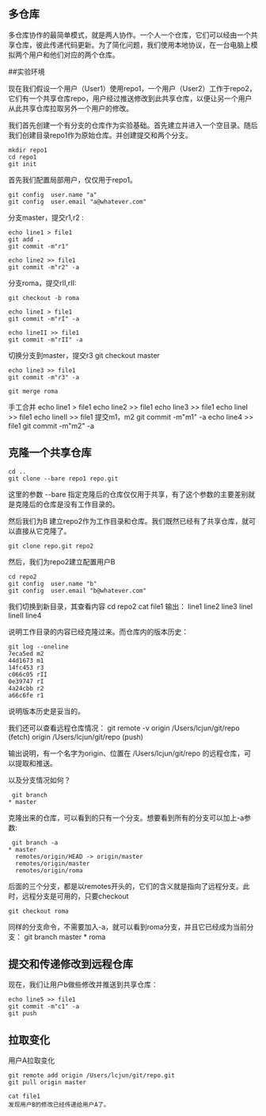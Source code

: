 ## 多仓库

多仓库协作的最简单模式，就是两人协作。一个人一个仓库，它们可以经由一个共享仓库，彼此传递代码更新。为了简化问题，我们使用本地协议，在一台电脑上模拟两个用户和他们对应的两个仓库。

##实验环境

现在我们假设一个用户（User1）使用repo1，一个用户（User2）工作于repo2，它们有一个共享仓库repo，用户经过推送修改到此共享仓库，以便让另一个用户从此共享仓库拉取另外一个用户的修改。

我们首先创建一个有分支的仓库作为实验基础。首先建立并进入一个空目录。随后我们创建目录repo1作为原始仓库。并创建提交和两个分支。

    mkdir repo1
    cd repo1
    git init 
首先我们配置局部用户，仅仅用于repo1。

    git config  user.name "a"
    git config  user.email "a@whatever.com"

分支master，提交r1,r2 :

    echo line1 > file1
    git add .
    git commit -m"r1"

    echo line2 >> file1
    git commit -m"r2" -a

分支roma，提交rII,rII:

    git checkout -b roma

    echo lineI > file1
    git commit -m"rI" -a

    echo lineII >> file1
    git commit -m"rII" -a
切换分支到master，提交r3 
    git checkout  master

    echo line3 >> file1
    git commit -m"r3" -a

    git merge roma
手工合并
    echo line1 > file1 
    echo line2 >> file1
    echo line3 >> file1 
    echo lineI >> file1 
    echo lineII >> file1
提交m1，m2
    git commit -m"m1" -a
    echo line4 >> file1
    git commit -m"m2" -a

## 克隆一个共享仓库


    cd ..
    git clone --bare repo1 repo.git

这里的参数 --bare 指定克隆后的仓库仅仅用于共享，有了这个参数的主要差别就是克隆后的仓库是没有工作目录的。

然后我们为B 建立repo2作为工作目录和仓库。我们既然已经有了共享仓库，就可以直接从它克隆了。

    git clone repo.git repo2

然后，我们为repo2建立配置用户B

    cd repo2
    git config  user.name "b"
    git config  user.email "b@whatever.com"


我们切换到新目录，其查看内容
    cd repo2
    cat file1
输出：
    line1
    line2
    line3
    lineI
    lineII
    line4

说明工作目录的内容已经克隆过来。而仓库内的版本历史：

    git log --oneline
    7eca5ed m2
    44d1673 m1
    14fc453 r3
    c066c05 rII
    0e39747 rI
    4a24cbb r2
    a66c6fe r1
说明版本历史是妥当的。

我们还可以查看远程仓库情况：
    git remote -v
    origin  /Users/lcjun/git/repo (fetch)
    origin  /Users/lcjun/git/repo (push)

输出说明，有一个名字为origin、位置在 /Users/lcjun/git/repo 的远程仓库，可以提取和推送。

以及分支情况如何？

     git branch
    * master
克隆出来的仓库，可以看到的只有一个分支。想要看到所有的分支可以加上-a参数:

     git branch -a
    * master
      remotes/origin/HEAD -> origin/master
      remotes/origin/master
      remotes/origin/roma
后面的三个分支，都是以remotes开头的，它们的含义就是指向了远程分支。此时，远程分支是可用的，只要checkout

    git checkout roma 
同样的分支命令，不需要加入-a，就可以看到roma分支，并且它已经成为当前分支：
    git branch
      master
    * roma


## 提交和传递修改到远程仓库

现在，我们让用户b做些修改并推送到共享仓库：

    echo line5 >> file1
    git commit -m"c1" -a
    git push 

## 拉取变化

用户A拉取变化

    git remote add origin /Users/lcjun/git/repo.git
    git pull origin master

    cat file1
    发现用户B的修改已经传递给用户A了。

